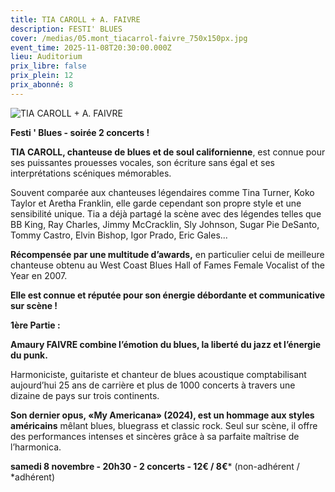 ```yaml
---
title: TIA CAROLL + A. FAIVRE
description: FESTI' BLUES
cover: /medias/05.mont_tiacarrol-faivre_750x150px.jpg
event_time: 2025-11-08T20:30:00.000Z
lieu: Auditorium
prix_libre: false
prix_plein: 12
prix_abonné: 8
---
```

![TIA CAROLL + A. FAIVRE](/medias/05.mont_tiacarrol-faivre_750x150px.jpg "TIA CAROLL + A. FAIVRE")

**Festi ' Blues - soirée 2 concerts !**

**TIA CAROLL, chanteuse de blues et de soul californienne**, est connue pour ses puissantes prouesses vocales, son écriture sans égal et ses interprétations scéniques mémorables. 

Souvent comparée aux chanteuses légendaires comme Tina Turner, Koko Taylor et Aretha Franklin, elle garde cependant son propre style et une sensibilité unique. Tia a déjà partagé la scène avec des légendes telles que BB King, Ray Charles, Jimmy McCracklin, Sly Johnson, Sugar Pie DeSanto, Tommy Castro, Elvin Bishop, Igor Prado, Eric Gales... 

**Récompensée par une multitude d’awards,** en particulier celui de meilleure chanteuse obtenu au West Coast Blues Hall of Fames Female Vocalist of the Year en 2007.

**Elle est connue et réputée pour son énergie débordante et communicative sur scène !**

**1ère Partie :** 

**Amaury FAIVRE combine l’émotion du blues, la liberté du jazz et l’énergie du punk.**

Harmoniciste, guitariste et chanteur de blues acoustique comptabilisant aujourd’hui 25 ans de carrière et plus de 1000 concerts à travers une dizaine de pays sur trois continents.

**Son dernier opus, «My Americana» (2024), est un hommage aux styles américains** mêlant blues, bluegrass et classic rock. Seul sur scène, il offre des performances intenses et sincères grâce à sa parfaite maîtrise de l’harmonica.

**samedi 8 novembre - 20h30 - 2 concerts - 12€ / 8€*** (non-adhérent / *adhérent)